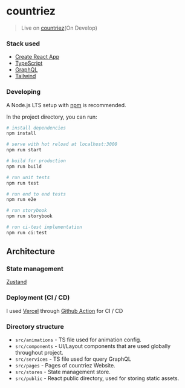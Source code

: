 # countriez

> Live on [countriez](https://countriez-web.vercel.app/)(On Develop)

### Stack used

- [Create React App](https://github.com/facebook/create-react-app)
- [TypeScript](https://www.typescriptlang.org/)
- [GraphQL](https://graphql.org/learn/)
- [Tailwind](https://tailwindcss.com/)

### Developing

A Node.js LTS setup with [npm](https://www.npmjs.com/) is recommended.

In the project directory, you can run:

```bash
# install dependencies
npm install

# serve with hot reload at localhost:3000
npm run start

# build for production
npm run build

# run unit tests
npm run test

# run end to end tests
npm run e2e

# run storybook
npm run storybook

# run ci-test implementation
npm run ci:test
```

## Architecture

### State management

[Zustand](https://docs.pmnd.rs/zustand/getting-started/introduction)

### Deployment (CI / CD)

I used [Vercel](https://vercel.com/) through [Github Action](https://github.com/features/actions) for CI / CD


### Directory structure

<!-- - `.github/` - ci / cd config
- `.storybook` - storybook config
- `cypress` - end to end testing scripts and other files -->
- `src/animations` - TS file used for animation config.
- `src/components` - UI/Layout components that are used globally throughout project.
- `src/services` - TS file used for query GraphQL
- `src/pages` - Pages of countriez Website.
- `src/stores` - State management store.
- `src/public` - React public directory, used for storing static assets.
